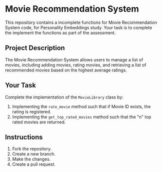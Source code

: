 # Movie Recommendation System

This repository contains a incomplete functions for Movie Recommendation System code, for Personality Embeddings study. Your task is to complete the implement the functions as part of the assessment.

## Project Description

The Movie Recommendation System allows users to manage a list of movies, including adding movies, rating movies, and retrieving a list of recommended movies based on the highest average ratings.

## Your Task

Complete the implementation of the `MovieLibrary` class by:
1. Implementing the `rate_movie` method such that if Movie ID exists, the rating is registered.
2. Implementing the `get_top_rated_movies` method such that the "n" top rated movies are returned.

## Instructions

1. Fork the repository.
2. Create a new branch.
3. Make the changes.
4. Create a pull request.
